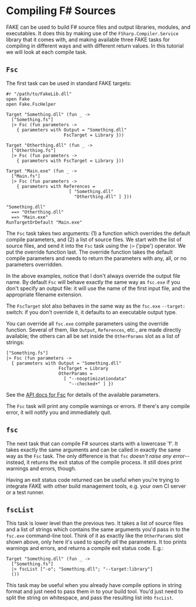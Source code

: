 # Compiling F# Sources

FAKE can be used to build F# source files and output libraries, modules,
and executables. It does this by making use of the
`FSharp.Compiler.Service` library that it comes with, and making
available three FAKE tasks for compiling in different ways and with
different return values. In this tutorial we will look at each compile
task.

## `Fsc`

The first task can be used in standard FAKE targets:

    #r "/path/to/FakeLib.dll"
    open Fake
    open Fake.FscHelper

    Target "Something.dll" (fun _ ->
      ["Something.fs"]
      |> Fsc (fun parameters ->
        { parameters with Output = "Something.dll"
                          FscTarget = Library }))

    Target "Otherthing.dll" (fun _ ->
      ["Otherthing.fs"]
      |> Fsc (fun parameters ->
        { parameters with FscTarget = Library }))

    Target "Main.exe" (fun _ ->
      ["Main.fs"]
      |> Fsc (fun parameters ->
        { parameters with References =
                            [ "Something.dll"
                              "Otherthing.dll" ] }))

    "Something.dll"
      ==> "Otherthing.dll"
      ==> "Main.exe"
    RunTargetOrDefault "Main.exe"

The `Fsc` task takes two arguments: (1) a function which overrides the
default compile parameters, and (2) a list of source files. We start
with the list of source files, and send it into the `Fsc` task using the
`|>` ('pipe') operator. We put the override function last. The override
function takes the default compile parameters and needs to return the
parameters with any, all, or no parameters overridden.

In the above examples, notice that I don't always override the output
file name. By default `Fsc` will behave exactly the same way as
`fsc.exe` if you don't specify an output file: it will use the name of
the first input file, and the appropriate filename extension.

The `FscTarget` slot also behaves in the same way as the `fsc.exe`
`--target:` switch: if you don't override it, it defaults to an
executable output type.

You can override all `fsc.exe` compile parameters using the override
function. Several of them, like `Output`, `References`, etc., are made
directly available; the others can all be set inside the `OtherParams`
slot as a list of strings:

    ["Something.fs"]
    |> Fsc (fun parameters ->
      { parameters with Output = "Something.dll"
                        FscTarget = Library
                        OtherParams =
                          [ "--nooptimizationdata"
                            "--checked+" ] })

See the [API docs for Fsc](apidocs/fake-fschelper.html) for details of
the available parameters.

The `Fsc` task will print any compile warnings or errors. If there's any
compile error, it will notify you and immediately quit.

## `fsc`

The next task that can compile F# sources starts with a lowercase 'f'.
It takes exactly the same arguments and can be called in exactly the
same way as the `Fsc` task. The only difference is that `fsc` _doesn't
raise any error_--instead, it returns the exit status of the compile
process. It still does print warnings and errors, though.

Having an exit status code returned can be useful when you're trying to
integrate FAKE with other build management tools, e.g. your own CI
server or a test runner.

## `fscList`

This task is lower level than the previous two. It takes a list of
source files and a list of strings which contains the same arguments
you'd pass in to the `fsc.exe` command-line tool. Think of it as exactly
like the `OtherParams` slot shown above, only here it's used to specify
_all_ the parameters. It too prints warnings and errors, and returns a
compile exit status code. E.g.:

    Target "Something.dll" (fun _ ->
      ["Something.fs"]
      |> fscList ["-o"; "Something.dll"; "--target:library"]
      ())

This task may be useful when you already have compile options in string
format and just need to pass them in to your build tool. You'd just need
to split the string on whitespace, and pass the resulting list into
`fscList`.

